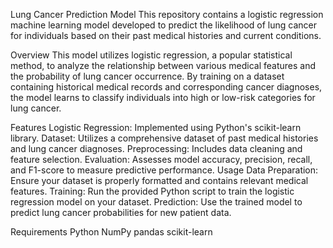 Lung Cancer Prediction Model
This repository contains a logistic regression machine learning model developed to predict the likelihood of lung cancer for individuals based on their past medical histories and current conditions.

Overview
This model utilizes logistic regression, a popular statistical method, to analyze the relationship between various medical features and the probability of lung cancer occurrence. By training on a dataset containing historical medical records and corresponding cancer diagnoses, the model learns to classify individuals into high or low-risk categories for lung cancer.

Features
Logistic Regression: Implemented using Python's scikit-learn library.
Dataset: Utilizes a comprehensive dataset of past medical histories and lung cancer diagnoses.
Preprocessing: Includes data cleaning and  feature selection.
Evaluation: Assesses model accuracy, precision, recall, and F1-score to measure predictive performance.
Usage
Data Preparation: Ensure your dataset is properly formatted and contains relevant medical features.
Training: Run the provided Python script to train the logistic regression model on your dataset.
Prediction: Use the trained model to predict lung cancer probabilities for new patient data.

Requirements
Python 
NumPy
pandas
scikit-learn
